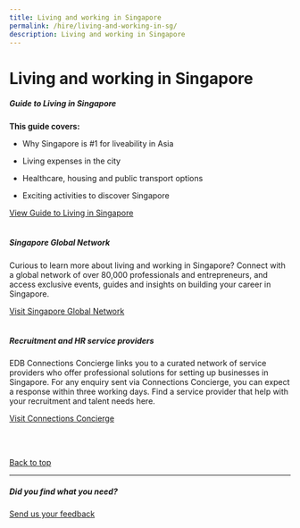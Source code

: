 ```yaml
---
title: Living and working in Singapore
permalink: /hire/living-and-working-in-sg/
description: Living and working in Singapore
---
```

# Living and working in Singapore

##### Guide to Living in Singapore

<b>This guide covers:</b>

*   Why Singapore is #1 for liveability in Asia&nbsp;
    
*   Living expenses in the city&nbsp;
    
*   Healthcare, housing and public transport options&nbsp;
    
*   Exciting activities to discover Singapore

[View Guide to Living in Singapore](https://www.edb.gov.sg/en/setting-up-in-singapore/business-guides/guide-to-living-in-singapore.html)<br>
<br>

##### Singapore Global Network

Curious to learn more about living and working in Singapore? Connect with a global network of over 80,000 professionals and entrepreneurs, and access exclusive events, guides and insights on building your career in Singapore.<br>

[Visit Singapore Global Network](https://singaporeglobalnetwork.gov.sg/)<br>
<br>

##### Recruitment and HR service providers&nbsp;

EDB Connections Concierge links you to a curated network of service providers who offer professional solutions for setting up businesses in Singapore. For any enquiry sent via Connections Concierge, you can expect a response within three working days. Find a service provider that help with your recruitment and talent needs here.
<br>

[Visit Connections Concierge](https://www.edb.gov.sg/connections-concierge/service-providers.html?tab=general-service-providers&amp;servicecategory=recruitment&amp;hrsolutions)

<br>
<br>

[Back to top](#living-and-working-in-singapore)
<br>
<hr>

##### Did you find what you need?
[Send us your feedback](https://form.gov.sg/642693623cb98f001239be0d)